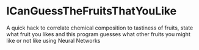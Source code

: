 ICanGuessTheFruitsThatYouLike
=============================

A quick hack to correlate chemical composition to tastiness of fruits, state what fruit you likes and this program guesses what other fruits you might like or not like using Neural Networks
